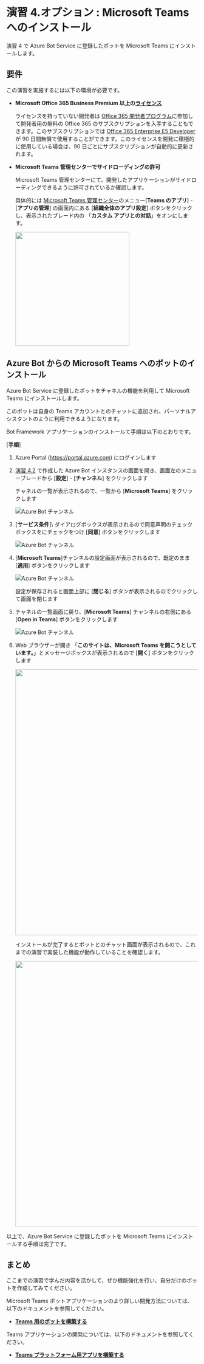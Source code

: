 # 演習 4.オプション : Microsoft Teams へのインストール

演習 4 で Azure Bot Service に登録したボットを Microsoft Teams にインストールします。

## 要件

この演習を実施するには以下の環境が必要です。

* **Microsoft Office 365 Business Premium 以上の[ライセンス](https://products.office.com/ja-JP/compare-all-microsoft-office-products-b?tab=2)**

    ライセンスを持っていない開発者は [Office 365 開発者プログラム](https://developer.microsoft.com/ja-JP/office/dev-program
)に参加して開発者用の無料の Office 365 のサブスクリプションを入手することもできます。このサブスクリプションでは [Office 365 Enterprise E5 Developer](https://docs.microsoft.com/ja-jp/office/developer-program/office-365-developer-program-get-started) が 90 日間無償で使用することができます。このライセンスを開発に積極的に使用している場合は、90 日ごとにサブスクリプションが自動的に更新されます。

* **Microsoft Teams 管理センターでサイドローディングの許可**

    Microsoft Teams 管理センターにて、開発したアプリケーションがサイドローディングできるように許可されているか確認します。
    
    具体的には [Microsoft Teams 管理センター](https://admin.teams.microsoft.com/)のメニュー\[**Teams のアプリ**\] - \[**アプリの管理**\] の画面内にある \[**組織全体のアプリ設定**\] ボタンをクリックし、表示されたブレード内の 「**カスタム アプリとの対話**」をオンにします。

    <img src="images/Allow_Teams_CustomApp.png" width="300px">

## Azure Bot からの Microsoft Teams へのボットのインストール

Azure Bot Service に登録したボットをチャネルの機能を利用して Microsoft Teams にインストールします。

このボットは自身の Teams アカウントとのチャットに追加され、パーソナルアシスタントのように利用できるようになります。

Bot Framework アプリケーションのインストールて手順は以下のとおりです。

\[**手順**\]

1. Azure Portal (<https://portal.azure.com>) にログインします

2. [演習 4.2](Ex04-2.md#%E3%82%BF%E3%82%B9%E3%82%AF-1--bot-service-%E3%81%AE%E4%BD%9C%E6%88%90) で作成した Azure Bot インスタンスの画面を開き、画面左のメニューブレードから \[**設定**\] - \[**チャンネル**\] をクリックします

    チャネルの一覧が表示されるので、一覧から \[**Microsoft Teams**\] をクリックします

    ![Azure Bot チャンネル](images/Teams_Bot_regist01.png)

3. \[**サービス条件**]\ ダイアログボックスが表示されるので同意声明のチェックボックスをにチェックをつけ \[**同意**\] ボタンをクリックします

    ![Azure Bot チャンネル](images/Teams_Bot_regist02.png)

4. \[**Microsoft Teams**\]チャンネルの設定画面が表示されるので、既定のまま \[**適用**\] ボタンをクリックします

    ![Azure Bot チャンネル](images/Teams_Bot_regist03.png)

    設定が保存されると画面上部に \[**閉じる**\] ボタンが表示されるのでクリックして画面を閉じます

5. チャネルの一覧画面に戻り、\[**Microsoft Teams**\] チャンネルの右側にある \[**Open in Teams**\] ボタンをクリックします

    ![Azure Bot チャンネル](images/Teams_Bot_regist04.png)

6. Web ブラウザーが開き 「**このサイトは、Microsoft Teams を開こうとしています。**」とメッセージボックスが表示されるので \[**開く**\] ボタンをクリックします

    <img src="images/Teams_open_app.png" width="700px">

    インストールが完了するとボットとのチャット画面が表示されるので、これまでの演習で実装した機能が動作していることを確認します。

    <img src="images/Teams_Bot_regist05.png" width="700px">

以上で、Azure Bot Service に登録したボットを Microsoft Teams にインストールする手順は完了です。


## まとめ

ここまでの演習で学んだ内容を活かして、ぜひ機能強化を行い、自分だけのボットを作成してみてください。

Microsoft Teams ボットアプリケーションのより詳しい開発方法については、以下のドキュメントを参照してください。

* [**Teams 用のボットを構築する**](https://learn.microsoft.com/ja-jp/microsoftteams/platform/bots/what-are-bots)

Teams アプリケーションの開発については、以下のドキュメントを参照してください。

* [**Teams プラットフォーム用アプリを構築する**](https://learn.microsoft.com/ja-jp/microsoftteams/platform/overview)
